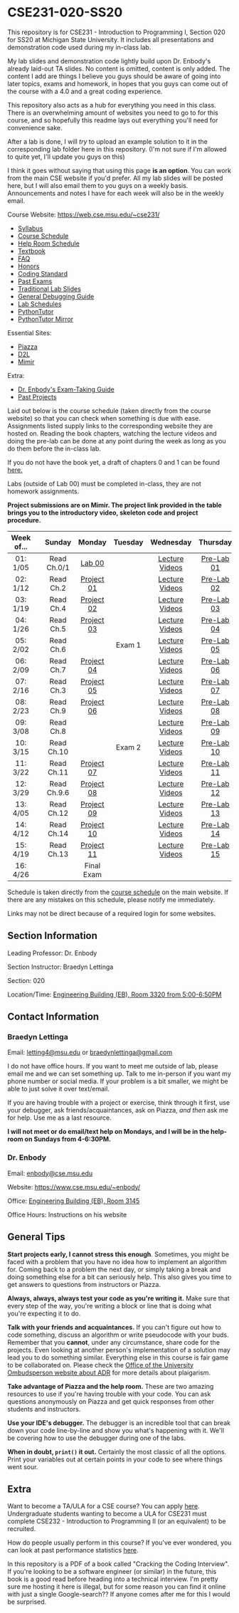 # CSE231-020-SS20
This repository is for CSE231 - Introduction to Programming I, Section 020 for SS20 at Michigan State University. It includes all presentations and demonstration code used during my in-class lab.

My lab slides and demonstration code lightly build upon Dr. Enbody's already laid-out TA slides. No content is omitted, content is only added. The content I add are things I believe you guys should be aware of going into later topics, exams and homework, in hopes that you guys can come out of the course with a 4.0 and a great coding experience.

This repository also acts as a hub for everything you need in this class. There is an overwhelming amount of websites you need to go to for this course, and so hopefully this readme lays out everything you'll need for convenience sake.

After a lab is done, I will *try* to upload an example solution to it in the corresponding lab folder here in this repository. (I'm not sure if I'm allowed to quite yet, I'll update you guys on this)

I think it goes without saying that using this page **is an option**. You can work from the main CSE website if you'd prefer. All my lab slides will be posted here, but I will also email them to you guys on a weekly basis. Announcements and notes I have for each week will also be in the weekly email.

Course Website: https://web.cse.msu.edu/~cse231/
  - [Syllabus](https://web.cse.msu.edu/~cse231/Online/General/syllabus.html)
  - [Course Schedule](https://web.cse.msu.edu/~cse231/Online/due_dates.html)
  - [Help Room Schedule](https://web.cse.msu.edu/~cse231/Online/General/ta.consulting.SS20.html)
  - [Textbook](https://www.pearson.com/us/higher-education/product/Punch-Practice-of-Computing-Using-Python-The-3rd-Edition/9780134379760.html)
  - [FAQ](https://web.cse.msu.edu/~cse231/Online/General/FAQ.html)
  - [Honors](https://web.cse.msu.edu/~cse231/Online/Honors/)
  - [Coding Standard](https://web.cse.msu.edu/~cse231/Online/General/coding.standard.html)
  - [Past Exams](https://web.cse.msu.edu/~cse231/Online/Exams/)
  - [Traditional Lab Slides](https://web.cse.msu.edu/~cse231/Online/mini-lectures/)
  - [General Debugging Guide](https://www.cse.msu.edu/~cse231/Online/debugging.pdf)
  - [Lab Schedules](https://www.cse.msu.edu/~cse231/Online/General/schedule.labs.SS20.html)
  - [PythonTutor](http://pythontutor.com/)
  - [PythonTutor Mirror](https://cscircles.cemc.uwaterloo.ca/visualize)
  
Essential Sites:
  - [Piazza](https://piazza.com/)
  - [D2L](https://d2l.msu.edu/d2l/home)
  - [Mimir](https://class.mimir.io/)
  
Extra:
  - [Dr. Enbody's Exam-Taking Guide](https://www.youtube.com/watch?v=rLopE19HjTY&feature=youtu.be)
  - [Past Projects](https://www.cse.msu.edu/~cse231/PracticeOfComputingUsingPython/)

Laid out below is the course schedule (taken directly from the course website) so that you can check when something is due with ease.
Assignments listed supply links to the corresponding website they are hosted on.
Reading the book chapters, watching the lecture videos and doing the pre-lab can be done at any point during the week as long as you do them before the in-class lab.

If you do not have the book yet, a draft of chapters 0 and 1 can be found [here.](https://web.cse.msu.edu/~cse231/Online/chapter0_and_1.pdf) 

Labs (outside of Lab 00) must be completed in-class, they are not homework assignments.

**Project submissions are on Mimir. The project link provided in the table brings you to the introductory video, skeleton code and project procedure.**

| Week of...  |     | Sunday | Monday         | Tuesday | Wednesday          | Thursday       | Friday | Saturday               |
| :---:       |:---:| :---:  | :---:          | :---:   | :---:              | :---:          | :---:  | :---:                  |
| 01: 1/05    |     | Read Ch.0/1       | [Lab 00](https://www.cse.msu.edu/~cse231/Labs/Lab00/)     |         | [Lecture Videos](https://www.cse.msu.edu/~cse231/Online/beginnings.html) | [Pre-Lab 01](https://d2l.msu.edu/d2l/loginh/) | [Lab 01](https://www.cse.msu.edu/~cse231/Online/Labs/Lab01/) | [Exercises Ch.01](https://class.mimir.io/)    |     
| 02: 1/12    |     | Read Ch.2       | [Project 01](https://www.cse.msu.edu/~cse231/Online/Projects/Project01/) |         | [Lecture Videos](https://www.cse.msu.edu/~cse231/Online/control.html) | [Pre-Lab 02](https://d2l.msu.edu/d2l/loginh/) | [Lab 02](https://www.cse.msu.edu/~cse231/Online/Labs/Lab02/) | [Exercises Ch.02](https://class.mimir.io/)    |     
| 03: 1/19    |     | Read Ch.4       | [Project 02](https://www.cse.msu.edu/~cse231/Online/Projects/Project02/) |         | [Lecture Videos](https://www.cse.msu.edu/~cse231/Online/strings.html) | [Pre-Lab 03](https://d2l.msu.edu/d2l/loginh/) | [Lab 03](https://www.cse.msu.edu/~cse231/Online/Labs/Lab03/) | [Exercises Ch.04](https://class.mimir.io/)    |     
| 04: 1/26    |     | Read Ch.5       | [Project 03](https://www.cse.msu.edu/~cse231/Online/Projects/Project03/) |         | [Lecture Videos](https://www.cse.msu.edu/~cse231/Online/functions.html) | [Pre-Lab 04](https://d2l.msu.edu/d2l/loginh/) | [Lab 04](https://www.cse.msu.edu/~cse231/Online/Labs/Lab04/) | [Exercises Ch.05](https://class.mimir.io/)    |     
| 05: 2/02    |     | Read Ch.6       |                | Exam 1  | [Lecture Videos](https://www.cse.msu.edu/~cse231/Online/files1.html) | [Pre-Lab 05](https://d2l.msu.edu/d2l/loginh/) | [Lab 05](https://www.cse.msu.edu/~cse231/Online/Labs/Lab05/) | [Exercises Ch.06](https://class.mimir.io/)    |     
| 06: 2/09    |     | Read Ch.7       | [Project 04](https://www.cse.msu.edu/~cse231/Online/Projects/Project04) |         | [Lecture Videos](https://www.cse.msu.edu/~cse231/Online/lists.html) | [Pre-Lab 06](https://d2l.msu.edu/d2l/loginh/) | [Lab 06](https://www.cse.msu.edu/~cse231/Online/Labs/Lab06/) |                        |     
| 07: 2/16    |     | Read Ch.3       | [Project 05](https://www.cse.msu.edu/~cse231/Online/Projects/Project05) |         | [Lecture Videos](https://www.cse.msu.edu/~cse231/Online/algorithms.html) | [Pre-Lab 07](https://d2l.msu.edu/d2l/loginh/) | [Lab 07](https://www.cse.msu.edu/~cse231/Online/Labs/Lab07/) | [Exercises Ch.07](https://class.mimir.io/)    |     
| 08: 2/23    |     | Read Ch.9       | [Project 06](https://www.cse.msu.edu/~cse231/Online/Projects/Project06) |         | [Lecture Videos](https://www.cse.msu.edu/~cse231/Online/dictionaries.html) | [Pre-Lab 08](https://d2l.msu.edu/d2l/loginh/) | [Lab 08](https://www.cse.msu.edu/~cse231/Online/Labs/Lab08/) |                        |     
| 09: 3/08    |     | Read Ch.8       |                |         | [Lecture Videos](https://www.cse.msu.edu/~cse231/Online/functionsII.html) | [Pre-Lab 09](https://d2l.msu.edu/d2l/loginh/) | [Lab 09](https://www.cse.msu.edu/~cse231/Online/Labs/Lab09/) | [Exercises Ch.08/09](https://class.mimir.io/) |     
| 10: 3/15    |     | Read Ch.10       |                | Exam 2  | [Lecture Videos](https://www.cse.msu.edu/~cse231/Online/program_development.html) | [Pre-Lab 10](https://d2l.msu.edu/d2l/loginh/) | [Lab 10](https://www.cse.msu.edu/~cse231/Online/Labs/Lab10/) |                        |     
| 11: 3/22    |     | Read Ch.11       | [Project 07](https://www.cse.msu.edu/~cse231/Online/Projects/Project07) |         | [Lecture Videos](https://www.cse.msu.edu/~cse231/Online/classesI_spring.html) | [Pre-Lab 11](https://d2l.msu.edu/d2l/loginh/) | [Lab 11](https://www.cse.msu.edu/~cse231/Online/Labs/Lab11/) | [Exercises Ch.11](https://class.mimir.io/)    |     
| 12: 3/29    |     | Read Ch.9.6       | [Project 08](https://www.cse.msu.edu/~cse231/Online/Projects/Project08) |         | [Lecture Videos](https://www.cse.msu.edu/~cse231/Online/scope_spring.html) | [Pre-Lab 12](https://d2l.msu.edu/d2l/loginh/) | [Lab 12](https://www.cse.msu.edu/~cse231/Online/Labs/Lab12/) |                        |     
| 13: 4/05    |     | Read Ch.12       | [Project 09](https://www.cse.msu.edu/~cse231/Online/Projects/Project09) |         | [Lecture Videos](https://www.cse.msu.edu/~cse231/Online/classesII_spring.html) | [Pre-Lab 13](https://d2l.msu.edu/d2l/loginh/) | [Lab 13](https://www.cse.msu.edu/~cse231/Online/Labs/Lab13/) | [Exercises Ch.12](https://class.mimir.io/)    |     
| 14: 4/12    |     | Read Ch.14       | [Project 10](https://www.cse.msu.edu/~cse231/Online/Projects/Project10) |         | [Lecture Videos](https://www.cse.msu.edu/~cse231/Online/exceptions_spring.html) | [Pre-Lab 14](https://d2l.msu.edu/d2l/loginh/) | [Lab 14](https://www.cse.msu.edu/~cse231/Online/Labs/Lab14/) |                        |     
| 15: 4/19    |     | Read Ch.13       | [Project 11](https://www.cse.msu.edu/~cse231/Online/Projects/Project11) |         | [Lecture Videos](https://www.cse.msu.edu/~cse231/Online/last_week.html) | [Pre-Lab 15](https://d2l.msu.edu/d2l/loginh/) | [Lab 15](https://www.cse.msu.edu/~cse231/Online/Labs/Lab15/) |                        |     
| 16: 4/26    |     |        | Final Exam     |         |                    |                |        |                        |     

Schedule is taken directly from the [course schedule](https://web.cse.msu.edu/~cse231/Online/due_dates.html) on the main website. If there are any mistakes on this schedule, please notify me immediately.

Links may not be direct because of a required login for some websites.

## Section Information

Leading Professor: Dr. Enbody

Section Instructor: Braedyn Lettinga

Section: 020

Location/Time: [Engineering Building (EB), Room 3320 from 5:00-6:50PM](https://www.google.com/maps/place/Engineering+Building/@42.7249397,-84.4835239,17z/data=!3m1!4b1!4m5!3m4!1s0x8822c27d94c0dddf:0x5bad697ea8a8837c!8m2!3d42.7249358!4d-84.4813352)

## Contact Information

### Braedyn Lettinga
Email: letting4@msu.edu or braedynlettinga@gmail.com

I do not have office hours. If you want to meet me outside of lab, please email me and we can set something up. Talk to me in-person if you want my phone number or social media. If your problem is a bit smaller, we might be able to just solve it over text/email. 

If you are having trouble with a project or exercise, think through it first, use your debugger, ask friends/acquaintances, ask on Piazza, *and then* ask me for help. Use me as a last resource.

**I will not meet or do email/text help on Mondays, and I will be in the help-room on Sundays from 4-6:30PM.**

### Dr. Enbody
Email: enbody@cse.msu.edu

Website: https://www.cse.msu.edu/~enbody/

Office: [Engineering Building (EB), Room 3145](https://www.google.com/maps/place/Engineering+Building/@42.7249397,-84.4835239,17z/data=!3m1!4b1!4m5!3m4!1s0x8822c27d94c0dddf:0x5bad697ea8a8837c!8m2!3d42.7249358!4d-84.4813352)

Office Hours: Instructions on his website

## General Tips

**Start projects early, I cannot stress this enough**.
Sometimes, you might be faced with a problem that you have no idea how to implement an algorithm for. Coming back to a problem the next day, or simply taking a break and doing something else for a bit can seriously help.
This also gives you time to get answers to questions from instructors or Piazza.

**Always, always, always test your code as you're writing it.** Make sure that every step of the way, you're writing a block or line that is doing what you're expecting it to do.

**Talk with your friends and acquaintances.** If you can't figure out how to code something, discuss an algorithm or write pseudocode with your buds. Remember that you **cannot**, under any circumstance, share code for the projects. Even looking at another person's implementation of a solution may lead you to do something similar. Everything else in this course is fair game to be collaborated on. Please check the [Office of the University Ombudsperson website about ADR](https://ombud.msu.edu/academic-integrity/academic_dishonesty_report.html) for more details about plaigarism.

**Take advantage of Piazza and the help room.** These are two amazing resources to use if you're having trouble with your code. You can ask questions anonymously on Piazza and get quick responses from other students and instructors.

**Use your IDE's debugger.** The debugger is an incredible tool that can break down your code line-by-line and show you what's happening with it. We'll be covering how to use the debugger during one of the labs.

**When in doubt, `print()` it out.** Certainly the most classic of all the options. Print your variables out at certain points in your code to see where things went sour.

## Extra

Want to become a TA/ULA for a CSE course? You can apply [here](https://www.cse.msu.edu/Resources/EmploymentStudents.php). Undergraduate students wanting to become a ULA for CSE231 must complete CSE232 - Introduction to Programming II (or an equivalent) to be recruited.

How do people usually perform in this course? If you've ever wondered, you can look at past performance statistics [here](https://msugrades.com/course/CSE/231/RICHARD_J_ENBODY).

In this repository is a PDF of a book called "Cracking the Coding Interview". If you're looking to be a software engineer (or similar) in the future, this book is a good read before heading into a technical interview. I'm pretty sure me hosting it here is illegal, but for some reason you can find it online with just a single Google-search?? If anyone comes after me for this I would be surprised. 
